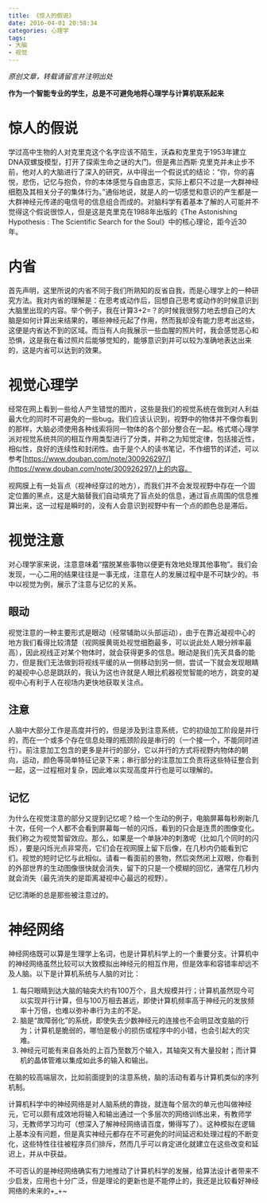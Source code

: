 ```yaml
---
title: 《惊人的假说》
date: 2016-04-01 20:58:34
categories: 心理学
tags:
- 大脑
- 视觉
---
```


*原创文章，转载请留言并注明出处*

**作为一个智能专业的学生，总是不可避免地将心理学与计算机联系起来**

# 惊人的假说

学过高中生物的人对克里克这个名字应该不陌生，沃森和克里克于1953年建立DNA双螺旋模型，打开了探索生命之谜的大门。但是弗兰西斯·克里克并未止步不前，他对人的大脑进行了深入的研究，从中得出一个假说式的结论：“你，你的喜悦，悲伤，记忆与抱负，你的本体感觉与自由意志，实际上都只不过是一大群神经细胞及其相关分子的集体行为。”通俗地说，就是人的一切感觉和意识的产生都是一大群神经元传递的电信号的信息组合而成的。对脑科学有着基本了解的人可能并不觉得这个假说很惊人，但是这是克里克在1988年出版的《The Astonishing Hypothesis : The Scientific Search for the Soul》中的核心理论，距今近30年。

# 内省

首先声明，这里所说的内省不同于我们所熟知的反省自我，而是心理学上的一种研究方法。我对内省的理解是：在思考或动作后，回想自己思考或动作的时候意识到大脑里出现的内容。举个例子，我在计算3+2=？的时候我很努力地去想自己的大脑是如何计算出来结果的，哪些神经元起了作用，然而我却没有能力思考出这些，这便是内省达不到的区域。而当有人向我展示一些血腥的照片时，我会感觉恶心和恐惧，这是我在看过照片后能够觉知的，能够意识到并可以较为准确地表达出来的，这是内省可以达到的效果。

# 视觉心理学

经常在网上看到一些给人产生错觉的图片，这些是我们的视觉系统在做到对人利益最大化的同时不可避免的一些bug。我们应该认识到，视野中的物体并不像你看到的那样，大脑必须使用各种线索将同一物体的各个部分整合在一起。格式塔心理学派对视觉系统共同的相互作用类型进行了分类，并称之为知觉定律，包括接近性，相似性，良好的连续性和封闭性。由于是个人的读书笔记，不作细节的详述，可以参考[https://www.douban.com/note/300926297/](https://www.douban.com/note/300926297/)上的内容。

视网膜上有一处盲点（视神经穿过的地方），而我们并不会发现视野中存在一个固定位置的黑点，这是大脑替我们自动填充了盲点处的信息，通过盲点周围的信息推算出来，这一过程是瞬时的，没有人会意识到视野中有一个点的颜色总是滞后。

# 视觉注意

对心理学家来说，注意意味着“摆脱某些事物以便更有效地处理其他事物”。我们会发现，一心二用的结果往往是一事无成，注意在人的发展过程中是不可缺少的。书中以视觉为例，展示了注意与记忆的关系。

## 眼动

视觉注意的一种主要形式是眼动（经常辅助以头部运动），由于在靠近凝视中心的地方我们看得比较清楚（视网膜黄斑处视觉细胞最多，可以说此处人眼分辨率最高），因此视线正对某个物体时，就会获得更多的信息。眼动是我们先天具备的能力，但是我们无法做到将视线平缓的从一侧移动到另一侧，尝试一下就会发现眼睛的凝视中心总是跳跃的，我认为这也许就是人眼比机器视觉智能的地方，跳变的凝视中心有利于人在视场内更快地获取关注点。

## 注意

人脑中大部分工作是高度并行的，但是涉及到注意系统，它的初级加工阶段是并行的，而在一个或多个存在信息处理的瓶颈阶段是串行的（一个接一个，不能同时进行）。前注意加工包含的更多是并行的部分，它以并行的方式将视野内物体的朝向，运动，颜色等简单特征记录下来；串行部分的注意加工负责将这些特征整合到一起，这一过程相对复杂，因此难以实现高度并行也是可以理解的。

## 记忆

为什么在视觉注意的部分又提到记忆呢？给一个生动的例子，电脑屏幕每秒刷新几十次，任何一个人都不会看到屏幕每一帧的闪烁，看到的只会是连贯的图像变化。我们称之为视觉暂留效应。那么，如果是一个单脉冲的刺激呢（比如几个同时的闪烁），要是闪烁光点非常亮，它们会在视网膜上留下后像，在几秒内仍能看到它们。视觉的短时记忆与此相似。请看一看面前的景物，然后突然闭上双眼，你看到的外部世界的生动图像很快就会消失，留下的只是一个模糊的回忆，通常在几秒内就会消失（最先消失的是距离凝视中心最远的视野）。

记忆清晰的总是那些被注意过的。

# 神经网络

神经网络既可以算是生理学上名词，也是计算机科学上的一个重要分支。计算机中的神经网络虽然比较可以大致模拟出神经元的相互作用，但是效率和容错率却远不及人脑。以下是计算机系统与人脑的对比：

1.	每只眼睛到达大脑的轴突大约有100万个，且大规模并行；计算机虽然现今可以实现并行计算，但与100万相去甚远，即使计算机频率高于神经元的发放频率十万倍，也难以弥补串行为主的不足。
2.	脑是“故障弱化”的系统，即使失去少数神经元的连接也不会明显改变脑的行为；计算机是脆弱的，哪怕是极小的损伤或程序中的小错，也会引起大的灾难。
3.  神经元可能有来自各处的上百乃至数万个输入，其轴突又有大量投射；而计算机的晶体管难以集成如此多的输入和输出。

在脑的较高端层次，比如前面提到的注意系统，脑的活动有着与计算机类似的序列机制。

计算机科学中的神经网络是对人脑系统的靠拢，就连每个层次的单元也叫做神经元，它可以颇有成效地将输入和输出通过一个多层次的网络训练出来，有教师学习，无教师学习均可（想深入了解神经网络请百度，懒得写了）。这种模拟在逻辑上基本没有问题，但是真实神经元都存在不可避免的时间延迟和处理过程的不断变化，这些特性往往被程序员们排斥，然而几乎可以肯定进化就建立在这些改变和延迟上，并从中获益。

不可否认的是神经网络确实有力地推动了计算机科学的发展，给算法设计者带来不少启发，应用也十分广泛，但是理论的更新也是不能停止的，我还是比较看好神经网络的未来的+_+~